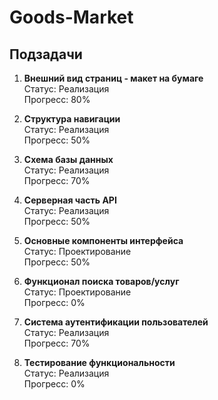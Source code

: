 # Goods-Market

## Подзадачи

1. **Внешний вид страниц - макет на бумаге**  
  Статус: Реализация  
  Прогресс: 80%

2. **Структура навигации**  
  Статус: Реализация  
  Прогресс: 50%

3. **Схема базы данных**  
  Статус: Реализация  
  Прогресс: 70%

4. **Серверная часть API**  
  Статус: Реализация  
  Прогресс: 50%

5. **Основные компоненты интерфейса**  
  Статус: Проектирование  
  Прогресс: 50%

6. **Функционал поиска товаров/услуг**  
  Статус: Проектирование  
  Прогресс: 0%

7. **Система аутентификации пользователей**  
  Статус: Реализация  
  Прогресс: 70%

9. **Тестирование функциональности**  
  Статус: Реализация  
  Прогресс: 0%


